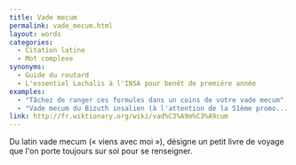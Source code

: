 ```yaml
---
title: Vade mecum
permalink: vade_mecum.html
layout: words
categories:
  - Citation latine
  - Mot complexe
synonyms:
  - Guide du routard
  - L'essentiel Lachalis à l'INSA pour benêt de premiére année
examples:
  - "Tâchez de ranger ces formules dans un coins de votre vade mecum"
  - "Vade mecum du Bizuth insalien (à l'attention de la 51ème promo... et des suivantes)"
link: http://fr.wiktionary.org/wiki/vad%C3%A9m%C3%A9cum
---
```


Du latin vade mecum (« viens avec moi »), désigne un petit livre de voyage que l'on porte toujours sur soi pour se renseigner.
